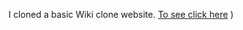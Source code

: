 I cloned a basic Wiki clone website.
[To see click here](https://sattwik21.github.io/100daysofcode/Minimal_Wiki_Clone(Day9)/index.html)
)
